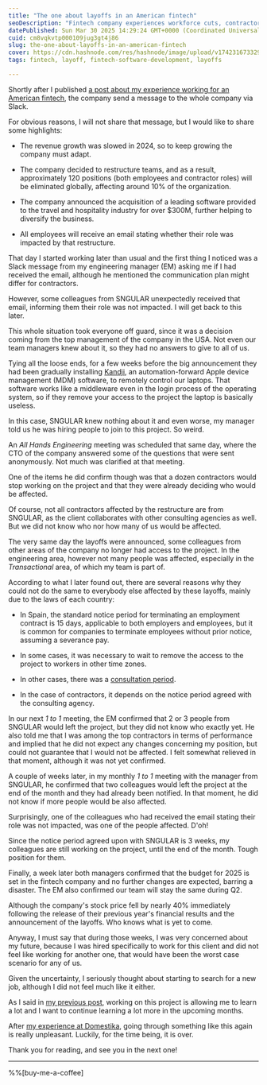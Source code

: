```yaml
---
title: "The one about layoffs in an American fintech"
seoDescription: "Fintech company experiences workforce cuts, contractor uncertainties, and employee challenges during restructuring and strategic acquisitions"
datePublished: Sun Mar 30 2025 14:29:24 GMT+0000 (Coordinated Universal Time)
cuid: cm8vqkvtp000109jug3gt4j86
slug: the-one-about-layoffs-in-an-american-fintech
cover: https://cdn.hashnode.com/res/hashnode/image/upload/v1742316733298/fe6db248-50e6-4f1a-b15f-3215702b6fa7.png
tags: fintech, layoff, fintech-software-development, layoffs

---
```


Shortly after I published [a post about my experience working for an American fintech](https://blog.davidmp.es/the-one-about-my-experience-working-for-an-american-fintech-6-months), the company send a message to the whole company via Slack.

For obvious reasons, I will not share that message, but I would like to share some highlights:

* The revenue growth was slowed in 2024, so to keep growing the company must adapt.
    
* The company decided to restructure teams, and as a result, approximately 120 positions (both employees and contractor roles) will be eliminated globally, affecting around 10% of the organization.
    
* The company announced the acquisition of a leading software provided to the travel and hospitality industry for over $300M, further helping to diversify the business.
    
* All employees will receive an email stating whether their role was impacted by that restructure.
    

That day I started working later than usual and the first thing I noticed was a Slack message from my engineering manager (EM) asking me if I had received the email, although he mentioned the communication plan might differ for contractors.

However, some colleagues from SNGULAR unexpectedly received that email, informing them their role was not impacted. I will get back to this later.

This whole situation took everyone off guard, since it was a decision coming from the top management of the company in the USA. Not even our team managers knew about it, so they had no answers to give to all of us.

Tying all the loose ends, for a few weeks before the big announcement they had been gradually installing [Kandji](https://www.kandji.io/), an automation-forward Apple device management (MDM) software, to remotely control our laptops. That software works like a middleware even in the login process of the operating system, so if they remove your access to the project the laptop is basically useless.

In this case, SNGULAR knew nothing about it and even worse, my manager told us he was hiring people to join to this project. So weird.

An *All Hands Engineering* meeting was scheduled that same day, where the CTO of the company answered some of the questions that were sent anonymously. Not much was clarified at that meeting.

One of the items he did confirm though was that a dozen contractors would stop working on the project and that they were already deciding who would be affected.

Of course, not all contractors affected by the restructure are from SNGULAR, as the client collaborates with other consulting agencies as well. But we did not know who nor how many of us would be affected.

The very same day the layoffs were announced, some colleagues from other areas of the company no longer had access to the project. In the engineering area, however not many people was affected, especially in the *Transactional* area, of which my team is part of.

According to what I later found out, there are several reasons why they could not do the same to everybody else affected by these layoffs, mainly due to the laws of each country:

* In Spain, the standard notice period for terminating an employment contract is 15 days, applicable to both employers and employees, but it is common for companies to terminate employees without prior notice, assuming a severance pay.
    
* In some cases, it was necessary to wait to remove the access to the project to workers in other time zones.
    
* In other cases, there was a [consultation period](https://www.gov.uk/redundancy-your-rights/consultation).
    
* In the case of contractors, it depends on the notice period agreed with the consulting agency.
    

In our next *1 to 1* meeting, the EM confirmed that 2 or 3 people from SNGULAR would left the project, but they did not know who exactly yet. He also told me that I was among the top contractors in terms of performance and implied that he did not expect any changes concerning my position, but could not guarantee that I would not be affected. I felt somewhat relieved in that moment, although it was not yet confirmed.

A couple of weeks later, in my monthly *1 to 1* meeting with the manager from SNGULAR, he confirmed that two colleagues would left the project at the end of the month and they had already been notified. In that moment, he did not know if more people would be also affected.

Surprisingly, one of the colleagues who had received the email stating their role was not impacted, was one of the people affected. D'oh!

Since the notice period agreed upon with SNGULAR is 3 weeks, my colleagues are still working on the project, until the end of the month. Tough position for them.

Finally, a week later both managers confirmed that the budget for 2025 is set in the fintech company and no further changes are expected, barring a disaster. The EM also confirmed our team will stay the same during Q2.

Although the company's stock price fell by nearly 40% immediately following the release of their previous year's financial results and the announcement of the layoffs. Who knows what is yet to come.

Anyway, I must say that during those weeks, I was very concerned about my future, because I was hired specifically to work for this client and did not feel like working for another one, that would have been the worst case scenario for any of us.

Given the uncertainty, I seriously thought about starting to search for a new job, although I did not feel much like it either.

As I said in [my previous post](https://blog.davidmp.es/the-one-about-my-experience-working-for-an-american-fintech-6-months), working on this project is allowing me to learn a lot and I want to continue learning a lot more in the upcoming months.

After [my experience at Domestika](https://blog.davidmp.es/the-one-about-my-experience-at-domestika#heading-the-beginning-of-the-end), going through something like this again is really unpleasant. Luckily, for the time being, it is over.

Thank you for reading, and see you in the next one!

---

%%[buy-me-a-coffee]